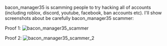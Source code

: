bacon_manager35 is scamming people to try hacking all of accounts (including roblox, discord, youtube, facebook, ban accounts etc). I'll show screenshots about be carefully bacon_manager35 scammer:

Proof 1: 
![bacon_manager35_scammer](https://github.com/NeseOSCorporation/neseos-releases/assets/164414246/67a465cd-2a81-4724-92d7-a23270f78450)

Proof 2: 
![bacon_manager35_scammer_2](https://github.com/NeseOSCorporation/neseos-releases/assets/164414246/f146c727-a3b6-43c1-ad70-04652c668bd2)

